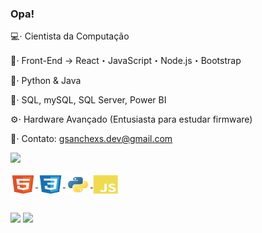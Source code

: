 ### Opa!
💻⋅ Cientista da Computação

🎨⋅ Front-End -> React・JavaScript・Node.js・Bootstrap

🧩⋅ Python & Java 

🎲⋅ SQL, mySQL, SQL Server, Power BI

⚙️⋅ Hardware Avançado (Entusiasta para estudar firmware)

📧⋅ Contato: gsanchexs.dev@gmail.com
<div align="left">
  <a href="https://github.com/gsanchexs">
  <img height="160em" src="https://github-readme-stats.vercel.app/api?username=gsanchexs&show_icons=true&theme=dark&include_all_commits=true&count_private=true">
</div>
<div style="display: inline_block"><br>
  <img align="center" alt="HTML" height="30" width="40" src="https://raw.githubusercontent.com/devicons/devicon/master/icons/html5/html5-original.svg">
  <img align="center" alt="CSS" height="30" width="40" src="https://raw.githubusercontent.com/devicons/devicon/master/icons/css3/css3-original.svg">
  <img align="center" alt="Python" height="30" width="40" src="https://raw.githubusercontent.com/devicons/devicon/master/icons/python/python-original.svg">
  <img align="center" alt="Rafa-Js" height="30" width="40" src="https://raw.githubusercontent.com/devicons/devicon/master/icons/javascript/javascript-plain.svg">
</div>
  
 ##
  
<div>
  <a target="_blank" href="https://www.instagram.com/gsanchexs/"><img src="https://img.shields.io/badge/-Instagram-%23E4405F?style=for-the-badge&logo=instagram&logoColor=white" target="_blank"></a>
  <a target="_blank" href = "mailto:gsanchexs.dev@gmail.com"><img src="https://img.shields.io/badge/-Gmail-%23333?style=for-the-badge&logo=gmail&logoColor=white" target="_blank"></a>
</div>
